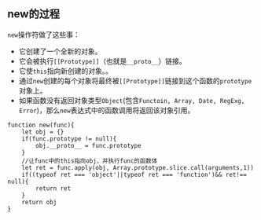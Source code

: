 ## new的过程

`new`操作符做了这些事：

- 它创建了一个全新的对象。
- 它会被执行`[[Prototype]]`（也就是`__proto__`）链接。
- 它使`this`指向新创建的对象。。
- 通过`new`创建的每个对象将最终被`[[Prototype]]`链接到这个函数的`prototype`对象上。
- 如果函数没有返回对象类型`Object`(包含`Functoin, Array, Date, RegExg, Error`)，那么`new`表达式中的函数调用将返回该对象引用。

```
function new(func){
	let obj = {}
	if(func.prototype != null){
        obj.__proto__ = func.prototype 
	}
	//让func中的this指向obj，并执行func的函数体
	let ret = func.apply(obj, Array.prototype.slice.call(arguments,1))
	if((typeof ret === 'object'||typeof ret === 'function')&& ret!== null){
        return ret
	}
	return obj
}
```

